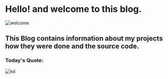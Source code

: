 # Hello! and welcome to this blog.

![welcome](http://www.global-engage.com/wp-content/uploads/2018/01/Deep-Learning-blog.png)

## This Blog contains information about my projects how they were done and the source code.

### Today's Quote:

![kd](https://i.ibb.co/92QYz63/dsb.jpg)

